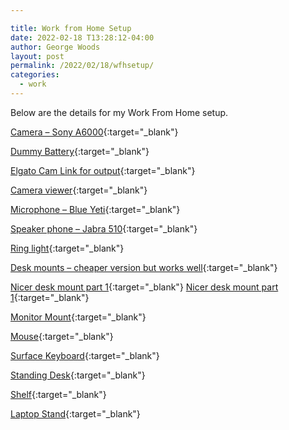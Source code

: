 ```yaml
---

title: Work from Home Setup 
date: 2022-02-18 T13:28:12-04:00
author: George Woods
layout: post
permalink: /2022/02/18/wfhsetup/
categories:
  - work
---
```



Below are the details for my Work From Home setup. 


[Camera – Sony A6000](https://www.ebay.com/b/Sony-Alpha-A6000-Digital-Cameras/31388/bn_85901772){:target="_blank"}

[Dummy Battery](https://www.amazon.com/gp/product/B0744JGWQR/ref=ppx_yo_dt_b_search_asin_title?ie=UTF8&psc=1){:target="_blank"}

[Elgato Cam Link for output](https://www.amazon.com/dp/B07K3FN5MR?ref=nb_sb_ss_w_as-ypp-ro-model_ypp_ro_model_k0_1_5&amp&crid=332K8WWM4Q57Q&amp&sprefix=elgat){:target="_blank"}

[Camera viewer](https://www.amazon.com/gp/product/B083QY47CW/ref=ppx_yo_dt_b_asin_title_o08_s00?ie=UTF8&psc=1){:target="_blank"}

[Microphone – Blue Yeti](https://www.amazon.com/Recording-Streaming-Patterns-Headphone-Adjustable/dp/B00N1YPXW2/ref=sr_1_1_sspa?crid=YYEC1OIJKDKW&keywords=blue+yeti&qid=1645204726&sprefix=blue+yeti%2Caps%2C65&sr=8-1-spons&psc=1&spLa=ZW5jcnlwdGVkUXVhbGlmaWVyPUEyVkwzVVFQQ0EwSTVXJmVuY3J5cHRlZElkPUEwNTA0MjgxMkxPSzIzWkROSldZNyZlbmNyeXB0ZWRBZElkPUEwMjM0NTI0MzA5OThFRlg0U1VORiZ3aWRnZXROYW1lPXNwX2F0ZiZhY3Rpb249Y2xpY2tSZWRpcmVjdCZkb05vdExvZ0NsaWNrPXRydWU=){:target="_blank"}

[Speaker phone – Jabra 510](https://www.amazon.com/dp/B00AQUO5RI?ref=nb_sb_ss_w_as-ypp-ro-model_ypp_ro_model_k0_1_5&amp&crid=1BDBB0Y3L9WEF&amp&sprefix=jabra){:target="_blank"}

[Ring light](https://www.amazon.com/gp/product/B07TNQDY69/ref=ppx_yo_dt_b_search_asin_title?ie=UTF8&psc=1){:target="_blank"}

[Desk mounts – cheaper version but works well](https://www.amazon.com/gp/product/B08KSTH7WN/ref=ppx_yo_dt_b_asin_title_o04_s00?ie=UTF8&psc=1){:target="_blank"}

[Nicer desk mount part 1](https://www.amazon.com/gp/product/B07X49967V/ref=ppx_yo_dt_b_asin_title_o04_s01?ie=UTF8&psc=1){:target="_blank"}
[Nicer desk mount part 1](https://www.amazon.com/gp/product/B07X49967Y/ref=ppx_yo_dt_b_asin_title_o04_s00?ie=UTF8&psc=1){:target="_blank"}

[Monitor Mount](https://www.amazon.com/gp/product/B01HSJN0HK/ref=ppx_yo_dt_b_asin_title_o06_s00?ie=UTF8&psc=1){:target="_blank"}

[Mouse](https://www.amazon.com/gp/product/B075Y8ZVBB/ref=ppx_yo_dt_b_search_asin_title?ie=UTF8&psc=1){:target="_blank"}

[Surface Keyboard](https://www.amazon.com/Microsoft-WS2-00025-Surface-Keyboard/dp/B01MQ0SB7Z/ref=sr_1_5?crid=HGGB116YMX17&keywords=surface+keyboard&qid=1645208773&s=electronics&sprefix=surface+keyboard%2Celectronics%2C134&sr=1-5){:target="_blank"}

[Standing Desk](https://www.autonomous.ai/standing-desks){:target="_blank"}

[Shelf](https://www.amazon.com/gp/product/B088KQTGDD/ref=ppx_yo_dt_b_search_asin_title?ie=UTF8&psc=1){:target="_blank"}

[Laptop Stand](https://www.amazon.com/gp/product/B07D74DT3B/ref=ppx_yo_dt_b_search_asin_title?ie=UTF8&psc=1){:target="_blank"}

